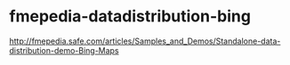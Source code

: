 fmepedia-datadistribution-bing
====================================

http://fmepedia.safe.com/articles/Samples_and_Demos/Standalone-data-distribution-demo-Bing-Maps